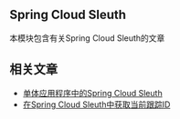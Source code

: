 ## Spring Cloud Sleuth

本模块包含有关Spring Cloud Sleuth的文章

## 相关文章

+ [单体应用程序中的Spring Cloud Sleuth](docs/单体应用程序中的SpringCloud-Sleuth.md)
+ [在Spring Cloud Sleuth中获取当前跟踪ID](docs/在SpringCloud-Sleuth中获取当前跟踪ID.md)